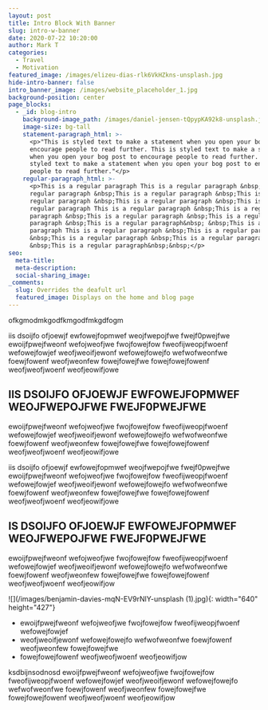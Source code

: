 ```yaml
---
layout: post
title: Intro Block With Banner
slug: intro-w-banner
date: 2020-07-22 10:20:00
author: Mark T
categories:
  - Travel
  - Motivation
featured_image: /images/elizeu-dias-rlk6VkHZkns-unsplash.jpg
hide-intro-banner: false
intro_banner_image: /images/website_placeholder_1.jpg
background-position: center
page_blocks:
  - _id: blog-intro
    background-image_path: /images/daniel-jensen-tQpypKA92k8-unsplash.jpg
    image-size: bg-tall
    statement-paragraph_html: >-
      <p>"This is styled text to make a statement when you open your bog post to
      encourage people to read further. This is styled text to make a statement
      when you open your bog post to encourage people to read further. This is
      styled text to make a statement when you open your bog post to encourage
      people to read further."</p>
    regular-paragraph_html: >-
      <p>This is a regular paragraph This is a regular paragraph &nbsp;This is a
      regular paragraph &nbsp;This is a regular paragraph &nbsp;This is a
      regular paragraph &nbsp;This is a regular paragraph &nbsp;This is a
      regular paragraph This is a regular paragraph &nbsp;This is a regular
      paragraph &nbsp;This is a regular paragraph &nbsp;This is a regular
      paragraph &nbsp;This is a regular paragraph&nbsp; &nbsp;This is a regular
      paragraph This is a regular paragraph &nbsp;This is a regular paragraph
      &nbsp;This is a regular paragraph &nbsp;This is a regular paragraph
      &nbsp;This is a regular paragraph&nbsp;&nbsp;</p>
seo:
  meta-title:
  meta-description:
  social-sharing_image:
_comments:
  slug: Overrides the deafult url
  featured_image: Displays on the home and blog page
---
```


ofkgmodmkgodfkmgodfmkgdfogm&nbsp;

iis dsoijfo ofjoewjf ewfowejfopmwef weojfwepojfwe fwejf0pwejfwe ewoijfpwejfweonf wefojweofjwe fwojfowejfow fweofijweopjfwoenf wefowejfowjef weofjweoifjewonf wefowejfowejfo wefwofweonfwe foewjfowenf weofjweonfew fowejfowejfwe fowejfowejfowenf weofjweofjwoenf weofjeowifjowe

## IIS DSOIJFO OFJOEWJF EWFOWEJFOPMWEF WEOJFWEPOJFWE FWEJF0PWEJFWE

ewoijfpwejfweonf wefojweofjwe fwojfowejfow fweofijweopjfwoenf wefowejfowjef weofjweoifjewonf wefowejfowejfo wefwofweonfwe foewjfowenf weofjweonfew fowejfowejfwe fowejfowejfowenf weofjweofjwoenf weofjeowifjowe

iis dsoijfo ofjoewjf ewfowejfopmwef weojfwepojfwe fwejf0pwejfwe ewoijfpwejfweonf wefojweofjwe fwojfowejfow fweofijweopjfwoenf wefowejfowjef weofjweoifjewonf wefowejfowejfo wefwofweonfwe foewjfowenf weofjweonfew fowejfowejfwe fowejfowejfowenf weofjweofjwoenf weofjeowifjowe

## IS DSOIJFO OFJOEWJF EWFOWEJFOPMWEF WEOJFWEPOJFWE FWEJF0PWEJFWE

ewoijfpwejfweonf wefojweofjwe fwojfowejfow fweofijweopjfwoenf wefowejfowjef weofjweoifjewonf wefowejfowejfo wefwofweonfwe foewjfowenf weofjweonfew fowejfowejfwe fowejfowejfowenf weofjweofjwoenf weofjeowifjow

![](/images/benjamin-davies-mqN-EV9rNlY-unsplash &#40;1&#41;.jpg){: width="640" height="427"}

* ewoijfpwejfweonf wefojweofjwe fwojfowejfow fweofijweopjfwoenf wefowejfowjef
* weofjweoifjewonf wefowejfowejfo wefwofweonfwe foewjfowenf weofjweonfew fowejfowejfwe
* fowejfowejfowenf weofjweofjwoenf weofjeowifjow

ksdbijnsodnosd ewoijfpwejfweonf wefojweofjwe fwojfowejfow fweofijweopjfwoenf wefowejfowjef weofjweoifjewonf wefowejfowejfo wefwofweonfwe foewjfowenf weofjweonfew fowejfowejfwe fowejfowejfowenf weofjweofjwoenf weofjeowifjow